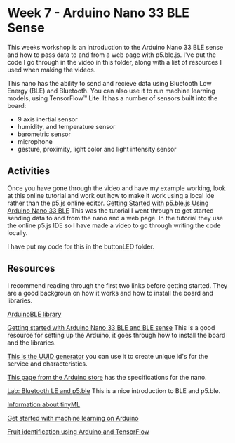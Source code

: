 # Week 7 - Arduino Nano 33 BLE Sense
This weeks workshop is an introduction to the Arduino Nano 33 BLE sense and how to pass data to and from a web page with p5.ble.js. I've put the code I go through in the video in this folder, along with a list of resources I used when making the videos.

This nano has the ability to send and recieve data using Bluetooth Low Energy (BLE) and Bluetooth. You can also use it to run machine learning models, using TensorFlow™ Lite. It has a number of sensors built into the board:
* 9 axis inertial sensor
* humidity, and temperature sensor
* barometric sensor
* microphone
* gesture, proximity, light color and light intensity sensor

## Activities
Once you have gone through the video and have my example working, look at this online tutorial and work out how to make it work using a local ide rather than the p5.js online editor.
[Getting Started with p5.ble.js Using Arduino Nano 33 BLE](https://create.arduino.cc/projecthub/jingwen_zhu/getting-started-with-p5-ble-js-using-arduino-nano-33-ble-120ea6) This was the tutorial I went through to get started sending data to and from the nano and a web page. In the tutorial they use the online p5.js IDE so I have made a video to go through writing the code locally.

I have put my code for this in the buttonLED folder.

## Resources
I recommend reading through the first two links before getting started. They are a good backgroun on how it works and how to install the board and libraries.

[ArduinoBLE library](https://www.arduino.cc/en/Reference/ArduinoBLE)

[Getting started with Arduino Nano 33 BLE and BLE sense](https://dumblebots.com/2020/03/27/getting-started-with-arduino-nano-33-ble-and-ble-sense/) This is a good resource for setting up the Arduino, it goes through how to install the board and the libraries.

[This is the UUID generator](https://www.uuidgenerator.net/) you can use it to create unique id's for the service and characteristics.

[This page from the Arduino store](https://store.arduino.cc/arduino-nano-33-ble-sense-with-headers?queryID=undefined) has the specifications for the nano.

[Lab: Bluetooth LE and p5.ble](https://itp.nyu.edu/physcomp/syllabus/) This is a nice introduction to BLE and p5.ble.

[Information about tinyML](https://www.tinyml.org/)

[Get started with machine learning on Arduino](https://blog.arduino.cc/2019/10/15/get-started-with-machine-learning-on-arduino/)

[Fruit identification using Arduino and TensorFlow](https://blog.arduino.cc/2019/11/07/fruit-identification-using-arduino-and-tensorflow/)